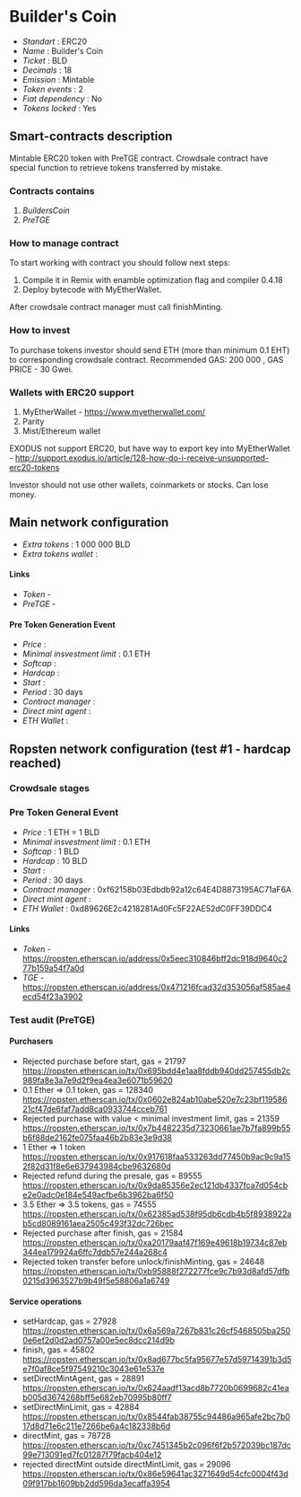 # Builder's Coin

* _Standart_        : ERC20
* _Name_            : Builder's Coin
* _Ticket_          : BLD
* _Decimals_        : 18
* _Emission_        : Mintable
* _Token events_    : 2
* _Fiat dependency_ : No
* _Tokens locked_   : Yes


## Smart-contracts description
Mintable ERC20 token with PreTGE contract. 
Crowdsale contract have special function to retrieve tokens transferred by mistake.

### Contracts contains
1. _BuildersCoin_ 
2. _PreTGE_

### How to manage contract
To start working with contract you should follow next steps:
1. Compile it in Remix with enamble optimization flag and compiler 0.4.18
2. Deploy bytecode with MyEtherWallet. 

After crowdsale contract manager must call finishMinting. 

### How to invest
To purchase tokens investor should send ETH (more than minimum 0.1 EHT) to corresponding crowdsale contract.
Recommended GAS: 200 000 , GAS PRICE - 30 Gwei.

### Wallets with ERC20 support
1. MyEtherWallet - https://www.myetherwallet.com/
2. Parity 
3. Mist/Ethereum wallet

EXODUS not support ERC20, but have way to export key into MyEtherWallet - http://support.exodus.io/article/128-how-do-i-receive-unsupported-erc20-tokens

Investor should not use other wallets, coinmarkets or stocks. Can lose money.

## Main network configuration

* _Extra tokens_               : 1 000 000 BLD 
* _Extra tokens wallet_        : 

#### Links
* _Token_ - 
* _PreTGE_ - 

#### Pre Token Generation Event
* _Price_                      : 
* _Minimal insvestment limit_  : 0.1 ETH
* _Softcap_                    : 
* _Hardcap_                    :
* _Start_                      : 
* _Period_                     : 30 days
* _Contract manager_           : 
* _Direct mint agent_          : 
* _ETH Wallet_                 : 

## Ropsten network configuration (test #1 - hardcap reached)

### Crowdsale stages

### Pre Token General Event
* _Price_                      : 1 ETH = 1 BLD
* _Minimal insvestment limit_  : 0.1 ETH
* _Softcap_                    : 1 BLD
* _Hardcap_                    : 10 BLD
* _Start_                      : 
* _Period_                     : 30 days
* _Contract manager_           : 0xf62158b03Edbdb92a12c64E4D8873195AC71aF6A
* _Direct mint agent_          : 
* _ETH Wallet_                 : 0xd89626E2c4218281Ad0Fc5F22AE52dC0FF39DDC4

#### Links
* _Token_  - https://ropsten.etherscan.io/address/0x5eec310846bff2dc918d9640c277b159a54f7a0d
* _TGE_    - https://ropsten.etherscan.io/address/0x471216fcad32d353056af585ae4ecd54f23a3902

### Test audit (PreTGE)

#### Purchasers
* Rejected purchase before start, gas = 21797
https://ropsten.etherscan.io/tx/0x695bdd4e1aa8fddb940dd257455db2c989fa8e3a7e9d2f9ea4ea3e6071b59620
* 0.1 Ether => 0.1 token, gas = 128340
https://ropsten.etherscan.io/tx/0x0602e824ab10abe520e7c23bf11958621cf47de6faf7add8ca0933744cceb761
* Rejected purchase with value < minimal investment limit, gas = 21359
https://ropsten.etherscan.io/tx/0x7b4482235d73230661ae7b7fa899b55b6f88de2162fe075faa46b2b83e3e9d38
* 1 Ether => 1 token
https://ropsten.etherscan.io/tx/0x917618faa533263dd77450b9ac9c9a152f82d31f8e6e637943984cbe9632680d
* Rejected refund during the presale, gas = 89555
https://ropsten.etherscan.io/tx/0x9da85356e2ec121db4337fca7d054cbe2e0adc0e184e549acfbe6b3962ba6f50
* 3.5 Ether => 3.5 tokens, gas = 74555
https://ropsten.etherscan.io/tx/0x62385ad538f95db6cdb4b5f8938922ab5cd8089161aea2505c493f32dc726bec
* Rejected purchase after finish, gas = 21584
https://ropsten.etherscan.io/tx/0xa20179aaf47f169e49618b19734c87eb344ea179924a6ffc7ddb57e244a268c4
* Rejected token transfer before unlock/finishMinting, gas = 24648
https://ropsten.etherscan.io/tx/0xb95888f272277fce9c7b93d8afd57dfb0215d3963527b9b49f5e58806a1a6749

#### Service operations
* setHardcap, gas = 27928
https://ropsten.etherscan.io/tx/0x6a569a7267b831c26cf5468505ba2500e6ef2d0d2ad0757a00e5ec8dcc214d9b
* finish, gas = 45802
https://ropsten.etherscan.io/tx/0x8ad677bc5fa95677e57d59714391b3d5e7f0af8ce5f97549210c3043e61e537e
* setDirectMintAgent, gas = 28891
https://ropsten.etherscan.io/tx/0x624aadf13acd8b7720b0699682c41eab005d3674268bff5e682eb70995b80ff7
* setDirectMinLimit, gas = 42884
https://ropsten.etherscan.io/tx/0x8544fab38755c94486a965afe2bc7b017d8d71e6c211e7266be6a4c182338b6d
* directMint, gas = 78728
https://ropsten.etherscan.io/tx/0xc7451345b2c096f6f2b572039bc187dc99e713091ed7fc01287f79facb404e12
* rejected directMint outside directMintLimit, gas = 29096
https://ropsten.etherscan.io/tx/0x86e59641ac3271649d54cfc0004f43d09f917bb1609bb2dd596da3ecaffa3954
